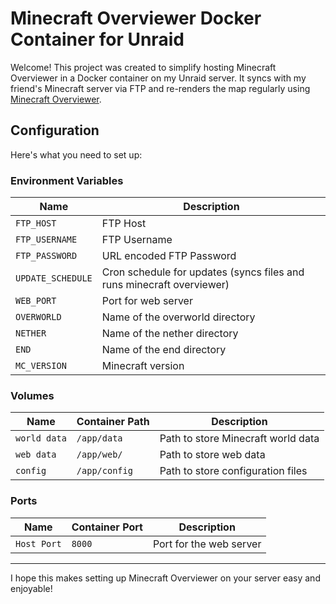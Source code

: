 # Minecraft Overviewer Docker Container for Unraid

Welcome! This project was created to simplify hosting Minecraft Overviewer in a Docker container on my Unraid server. It syncs with my friend's Minecraft server via FTP and re-renders the map regularly using [Minecraft Overviewer](https://github.com/GregoryAM-SP/The-Minecraft-Overviewer).

## Configuration

Here's what you need to set up:

### Environment Variables

| Name            | Description                  |
|-----------------|------------------------------|
| `FTP_HOST`      | FTP Host                     |
| `FTP_USERNAME`  | FTP Username                 |
| `FTP_PASSWORD`  | URL encoded FTP Password     |
| `UPDATE_SCHEDULE` | Cron schedule for updates (syncs files and runs minecraft overviewer)  |
| `WEB_PORT`      | Port for web server          |
| `OVERWORLD`     | Name of the overworld directory |
| `NETHER`        | Name of the nether directory |
| `END`           | Name of the end directory    |
| `MC_VERSION`    | Minecraft version            |

### Volumes

| Name          | Container Path   | Description                              |
|---------------|------------------|------------------------------------------|
| `world data`  | `/app/data`      | Path to store Minecraft world data       |
| `web data`    | `/app/web/`      | Path to store web data                   |
| `config`      | `/app/config`    | Path to store configuration files        |

### Ports

| Name        | Container Port | Description              |
|-------------|----------------|--------------------------|
| `Host Port` | `8000`         | Port for the web server  |

---

I hope this makes setting up Minecraft Overviewer on your server easy and enjoyable!